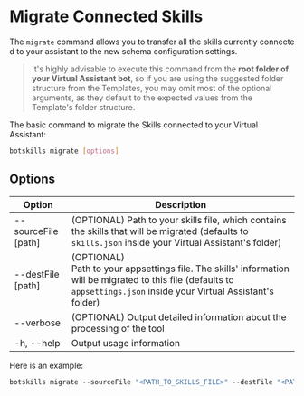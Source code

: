 # Migrate Connected Skills

The `migrate` command allows you to transfer all the skills currently connected to your assistant to the new schema configuration settings.

> It's highly advisable to execute this command from the **root folder of your Virtual Assistant bot**, so if you are using the suggested folder structure from the Templates, you may omit most of the optional arguments, as they default to the expected values from the Template's folder structure.

The basic command to migrate the Skills connected to your Virtual Assistant:

```bash
botskills migrate [options]
```

## Options

| Option | Description |
| - | - |
| --sourceFile [path] | (OPTIONAL) Path to your skills file, which contains the skills that will be migrated (defaults to `skills.json` inside your Virtual Assistant's folder) |
| --destFile [path] | (OPTIONAL) Path to your appsettings file. The skills' information will be migrated to this file (defaults to `appsettings.json` inside your Virtual Assistant's folder) |
| --verbose | (OPTIONAL) Output detailed information about the processing of the tool |
| -h, --help | Output usage information | 

Here is an example:

```bash
botskills migrate --sourceFile "<PATH_TO_SKILLS_FILE>" --destFile "<PATH_TO_APPSETTINGS_FILE>"
```